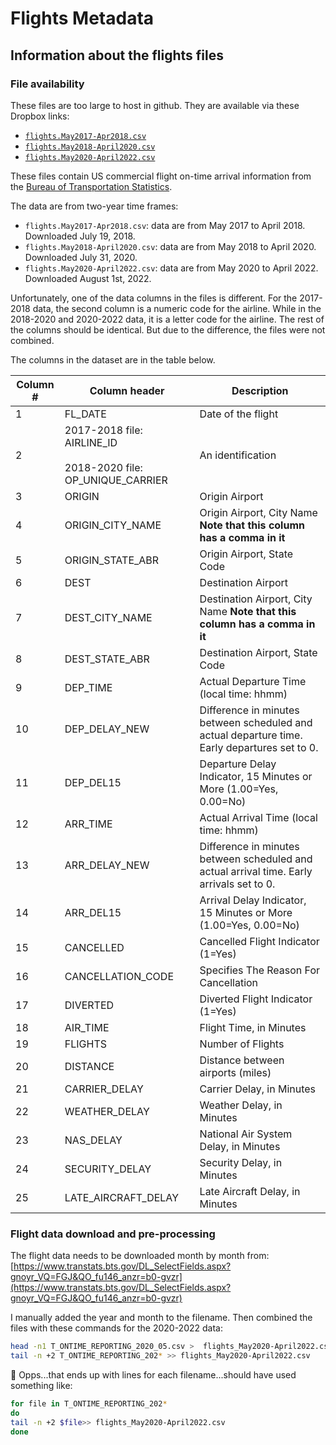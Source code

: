 # Flights Metadata

## Information about the flights files

### File availability

These files are too large to host in github. They are available via these Dropbox links:

* [`flights.May2017-Apr2018.csv`](https://www.dropbox.com/s/jizx4ijnpxmi3av/flights.May2017-Apr2018.csv?dl=0)
* [`flights.May2018-April2020.csv`](https://www.dropbox.com/s/r9ygw12bp2f6aml/flights.May2018-April2020.csv?dl=0)
* [`flights.May2020-April2022.csv`](https://www.dropbox.com/s/v6ntmpxn7n3pt67/flights.May2020-April2022.csv?dl=0)

These files contain US commercial flight on-time arrival information from the [Bureau of Transportation Statistics](https://www.transtats.bts.gov/DL_SelectFields.asp).

The data are from two-year time frames:

* `flights.May2017-Apr2018.csv`: data are from May 2017 to April 2018. Downloaded July 19, 2018.
* `flights.May2018-April2020.csv`: data are from May 2018 to April 2020. Downloaded July 31, 2020.
* `flights.May2020-April2022.csv`: data are from May 2020 to April 2022. Downloaded August 1st, 2022.

Unfortunately, one of the data columns in the files is different. For the 2017-2018 data, the second column is a numeric code for the airline. While in the 2018-2020 and 2020-2022 data, it is a letter code for the airline. The rest of the columns should be identical. But due to the difference, the files were not combined.

The columns in the dataset are in the table below.

Column #|Column header | Description
--------|--------------|------------
1|FL_DATE | Date of the flight
2|2017-2018 file: AIRLINE_ID <br><br> 2018-2020 file: OP_UNIQUE_CARRIER | An identification |number assigned by US DOT to identify a unique airline (carrier). <br><br> Unique Carrier Code
3|ORIGIN | Origin Airport
4|ORIGIN_CITY_NAME | Origin Airport, City Name **Note that this column has a comma in it**
5|ORIGIN_STATE_ABR | Origin Airport, State Code
6|DEST | Destination Airport
7|DEST_CITY_NAME | Destination Airport, City Name **Note that this column has a comma in it**
8|DEST_STATE_ABR | Destination Airport, State Code
9|DEP_TIME | Actual Departure Time (local time: hhmm)
10|DEP_DELAY_NEW | Difference in minutes between scheduled and actual departure time. Early departures set to 0.
11|DEP_DEL15 | Departure Delay Indicator, 15 Minutes or More (1.00=Yes, 0.00=No)
12|ARR_TIME | Actual Arrival Time (local time: hhmm)
13|ARR_DELAY_NEW | Difference in minutes between scheduled and actual arrival time. Early arrivals set to 0.
14|ARR_DEL15 | Arrival Delay Indicator, 15 Minutes or More (1.00=Yes, 0.00=No)
15|CANCELLED | Cancelled Flight Indicator (1=Yes)
16|CANCELLATION_CODE | Specifies The Reason For Cancellation
17|DIVERTED | Diverted Flight Indicator (1=Yes)
18|AIR_TIME | Flight Time, in Minutes
19|FLIGHTS | Number of Flights
20|DISTANCE | Distance between airports (miles)
21|CARRIER_DELAY | Carrier Delay, in Minutes
22|WEATHER_DELAY | Weather Delay, in Minutes
23|NAS_DELAY | National Air System Delay, in Minutes
24|SECURITY_DELAY | Security Delay, in Minutes
25|LATE_AIRCRAFT_DELAY | Late Aircraft Delay, in Minutes

### Flight data download and pre-processing

The flight data needs to be downloaded month by month from: [https://www.transtats.bts.gov/DL_SelectFields.aspx?gnoyr_VQ=FGJ&QO_fu146_anzr=b0-gvzr](https://www.transtats.bts.gov/DL_SelectFields.aspx?gnoyr_VQ=FGJ&QO_fu146_anzr=b0-gvzr)

I manually added the year and month to the filename. Then combined the files with these commands for the 2020-2022 data:

```bash
head -n1 T_ONTIME_REPORTING_2020_05.csv >  flights_May2020-April2022.csv
tail -n +2 T_ONTIME_REPORTING_202* >> flights_May2020-April2022.csv
```

:grimacing: Opps...that ends up with lines for each filename...should have used something like:

```bash
for file in T_ONTIME_REPORTING_202*
do 
tail -n +2 $file>> flights_May2020-April2022.csv
done

```




